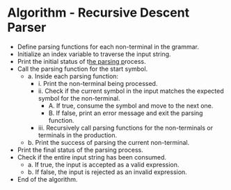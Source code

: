 # Algorithm - Recursive Descent Parser

- Define parsing functions for each non-terminal in the grammar.
- Initialize an index variable to traverse the input string.
- Print the initial status of t[he parsing p](http://process.Call)rocess.
- Call the parsing function for the start symbol.
  - a. Inside each parsing function:
    - i. Print the non-terminal being processed.
    - ii. Check if the current symbol in the input matches the expected symbol for the non-terminal.
      - A. If true, consume the symbol and move to the next one.
      - B. If false, print an error message and exit the parsing function.
    - iii. Recursively call parsing functions for the non-terminals or terminals in the production.
  - b. Print the success of parsing the current non-terminal.
- Print the final status of the parsing process.
- Check if the entire input string has been consumed.
  - a. If true, the input is accepted as a valid expression.
  - b. If false, the input is rejected as an invalid expression.
- End of the algorithm.
